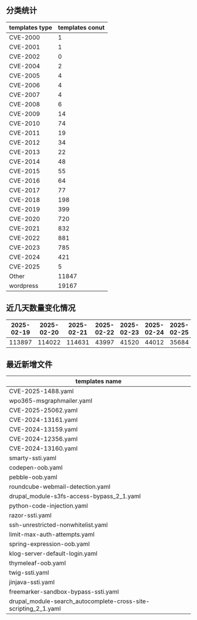 ## 分类统计
| templates type | templates conut | 
| --- | --- |
| CVE-2000 | 1 |
| CVE-2001 | 1 |
| CVE-2002 | 0 |
| CVE-2004 | 2 |
| CVE-2005 | 4 |
| CVE-2006 | 4 |
| CVE-2007 | 4 |
| CVE-2008 | 6 |
| CVE-2009 | 14 |
| CVE-2010 | 74 |
| CVE-2011 | 19 |
| CVE-2012 | 34 |
| CVE-2013 | 22 |
| CVE-2014 | 48 |
| CVE-2015 | 55 |
| CVE-2016 | 64 |
| CVE-2017 | 77 |
| CVE-2018 | 198 |
| CVE-2019 | 399 |
| CVE-2020 | 720 |
| CVE-2021 | 832 |
| CVE-2022 | 881 |
| CVE-2023 | 785 |
| CVE-2024 | 421 |
| CVE-2025 | 5 |
| Other | 11847 |
| wordpress | 19167 |
## 近几天数量变化情况
|2025-02-19 | 2025-02-20 | 2025-02-21 | 2025-02-22 | 2025-02-23 | 2025-02-24 | 2025-02-25|
|--- | ------ | ------ | ------ | ------ | ------ | ---|
|113897 | 114022 | 114631 | 43997 | 41520 | 44012 | 35684|
## 最近新增文件
| templates name | 
| --- |
| CVE-2025-1488.yaml |
| wpo365-msgraphmailer.yaml |
| CVE-2025-25062.yaml |
| CVE-2024-13161.yaml |
| CVE-2024-13159.yaml |
| CVE-2024-12356.yaml |
| CVE-2024-13160.yaml |
| smarty-ssti.yaml |
| codepen-oob.yaml |
| pebble-oob.yaml |
| roundcube-webmail-detection.yaml |
| drupal_module-s3fs-access-bypass_2_1.yaml |
| python-code-injection.yaml |
| razor-ssti.yaml |
| ssh-unrestricted-nonwhitelist.yaml |
| limit-max-auth-attempts.yaml |
| spring-expression-oob.yaml |
| klog-server-default-login.yaml |
| thymeleaf-oob.yaml |
| twig-ssti.yaml |
| jinjava-ssti.yaml |
| freemarker-sandbox-bypass-ssti.yaml |
| drupal_module-search_autocomplete-cross-site-scripting_2_1.yaml |
